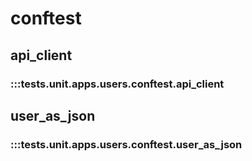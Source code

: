 # conftest

## api_client

### :::tests.unit.apps.users.conftest.api_client

## user_as_json

### :::tests.unit.apps.users.conftest.user_as_json

